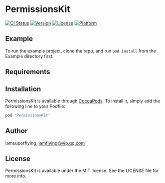 # PermissionsKit

[![CI Status](https://img.shields.io/travis/iamsuperflying/PermissionsKit.svg?style=flat)](https://travis-ci.org/iamsuperflying/PermissionsKit)
[![Version](https://img.shields.io/cocoapods/v/PermissionsKit.svg?style=flat)](https://cocoapods.org/pods/PermissionsKit)
[![License](https://img.shields.io/cocoapods/l/PermissionsKit.svg?style=flat)](https://cocoapods.org/pods/PermissionsKit)
[![Platform](https://img.shields.io/cocoapods/p/PermissionsKit.svg?style=flat)](https://cocoapods.org/pods/PermissionsKit)

## Example

To run the example project, clone the repo, and run `pod install` from the Example directory first.

## Requirements

## Installation

PermissionsKit is available through [CocoaPods](https://cocoapods.org). To install
it, simply add the following line to your Podfile:

```ruby
pod 'PermissionsKit'
```

## Author

iamsuperflying, iamflying@vip.qq.com

## License

PermissionsKit is available under the MIT license. See the LICENSE file for more info.

